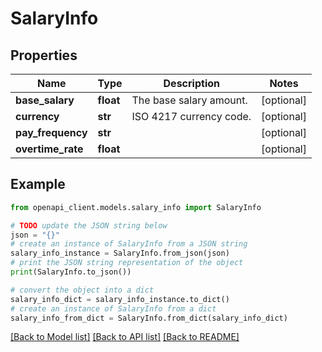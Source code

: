 # SalaryInfo


## Properties

Name | Type | Description | Notes
------------ | ------------- | ------------- | -------------
**base_salary** | **float** | The base salary amount. | [optional] 
**currency** | **str** | ISO 4217 currency code. | [optional] 
**pay_frequency** | **str** |  | [optional] 
**overtime_rate** | **float** |  | [optional] 

## Example

```python
from openapi_client.models.salary_info import SalaryInfo

# TODO update the JSON string below
json = "{}"
# create an instance of SalaryInfo from a JSON string
salary_info_instance = SalaryInfo.from_json(json)
# print the JSON string representation of the object
print(SalaryInfo.to_json())

# convert the object into a dict
salary_info_dict = salary_info_instance.to_dict()
# create an instance of SalaryInfo from a dict
salary_info_from_dict = SalaryInfo.from_dict(salary_info_dict)
```
[[Back to Model list]](../README.md#documentation-for-models) [[Back to API list]](../README.md#documentation-for-api-endpoints) [[Back to README]](../README.md)


